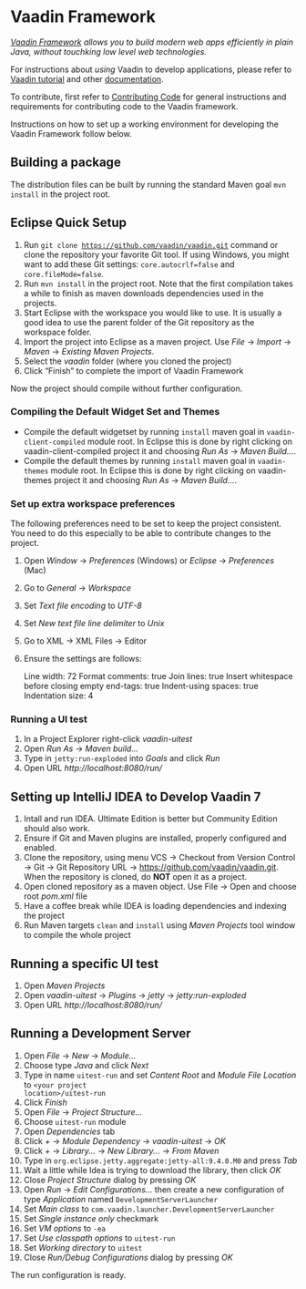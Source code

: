 # Vaadin Framework

*[Vaadin Framework](https://vaadin.com/framework) allows you to build modern web apps efficiently in plain Java, without touchking low level web technologies.*

For instructions about _using_ Vaadin to develop applications, please refer to [Vaadin tutorial](https://vaadin.com/docs/-/part/framework/tutorial.html) and other [documentation](https://vaadin.com/docs/).

To contribute, first refer to [Contributing Code](https://github.com/vaadin/vaadin/blob/master/CONTRIBUTING.md)
for general instructions and requirements for contributing code to the Vaadin framework.

Instructions on how to set up a working environment for developing the Vaadin Framework follow below.

## Building a package

The distribution files can be built by running the standard Maven goal `mvn install` in the project root.

## Eclipse Quick Setup

1. Run
<code>git clone https://github.com/vaadin/vaadin.git</code>
command or clone the repository your favorite Git tool.
If using Windows, you might want to add these Git settings: `core.autocrlf=false` and `core.fileMode=false`.
1. Run <code>mvn install</code> in the project root.
Note that the first compilation takes a while to finish as maven downloads dependencies used in the projects.
1. Start Eclipse with the workspace you would like to use. It is usually a good idea to use the parent folder of the Git repository as the workspace folder.
1. Import the project into Eclipse as a maven project. Use *File* -> *Import* -> *Maven* -> *Existing Maven Projects*.
1. Select the *vaadin* folder (where you cloned the project)
1. Click “Finish” to complete the import of Vaadin Framework

Now the project should compile without further configuration.

### Compiling the Default Widget Set and Themes

* Compile the default widgetset by running <code>install</code> maven goal in `vaadin-client-compiled` module root.
In Eclipse this is done by right clicking on vaadin-client-compiled project it and choosing *Run As* -> *Maven Build...*.
* Compile the default themes by running <code>install</code> maven goal in `vaadin-themes` module root.
In Eclipse this is done by right clicking on vaadin-themes project it and choosing *Run As* -> *Maven Build...*.

### Set up extra workspace preferences

The following preferences need to be set to keep the project consistent. You need to do this especially to be able to contribute changes to the project.

1. Open *Window* -> *Preferences* (Windows) or *Eclipse* -> *Preferences* (Mac)
1. Go to *General* ->  *Workspace*
 1. Set *Text file encoding* to *UTF-8*
 1. Set *New text file line delimiter* to *Unix*
1. Go to XML -> XML Files -> Editor
 1. Ensure the settings are follows:
 
    Line width: 72
    Format comments: true
    Join lines: true
    Insert whitespace before closing empty end-tags: true
    Indent-using spaces: true
    Indentation size: 4


### Running a UI test

1. In a Project Explorer  right-click *vaadin-uitest*
1. Open *Run As* -> *Maven build...*
1. Type in <code>jetty:run-exploded</code> into *Goals* and click *Run*
1. Open URL *http://localhost:8080/run/<testUI>*

## Setting up IntelliJ IDEA to Develop Vaadin 7

1. Intall and run IDEA. Ultimate Edition is better but Community Edition should also work.
1. Ensure if Git and Maven plugins are installed, properly configured and enabled.
1. Clone the repository, using menu VCS -> Checkout from Version Control -> Git -> Git Repository URL -> https://github.com/vaadin/vaadin.git.
  When the repository is cloned, do **NOT** open it as a project.
1. Open cloned repository as a maven object. Use File -> Open and choose root _pom.xml_ file
1. Have a coffee break while IDEA is loading dependencies and indexing the project
1. Run Maven targets <code>clean</code> and <code>install</code> using *Maven Projects* tool window to compile the whole project

## Running a specific UI test

1. Open *Maven Projects*
1. Open *vaadin-uitest* -> *Plugins* -> *jetty* -> *jetty:run-exploded*
1. Open URL *http://localhost:8080/run/<testUI>*

## Running a Development Server

1. Open *File* -> *New* -> *Module...*
 1. Choose type *Java* and click *Next*
 1. Type in name <code>uitest-run</code> and set *Content Root* and *Module File Location* to <code>&lt;your project location&gt;/uitest-run</code>
 1. Click *Finish*
1. Open *File* -> *Project Structure...*
 1. Choose <code>uitest-run</code> module
 1. Open *Dependencies* tab
 1. Click *+* -> *Module Dependency* -> *vaadin-uitest* -> *OK*
 1. Click *+* -> *Library...* -> *New Library...* -> *From Maven*
 1. Type in <code>org.eclipse.jetty.aggregate:jetty-all:9.4.0.M0</code> and press *Tab*
 1. Wait a little while Idea is trying to download the library, then click *OK*
 1. Close *Project Structure* dialog by pressing *OK*
1. Open *Run* -> *Edit Configurations...* then create a new configuration of type *Application* named <code>DevelopmentServerLauncher</code>
 1. Set *Main class* to <code>com.vaadin.launcher.DevelopmentServerLauncher</code>
 1. Set *Single instance only* checkmark
 1. Set *VM options* to <code>-ea</code>
 1. Set *Use classpath options* to <code>uitest-run</code>
 1. Set *Working directory* to <code>uitest</code>
 1. Close *Run/Debug Configurations* dialog by pressing *OK*

The run configuration is ready.

